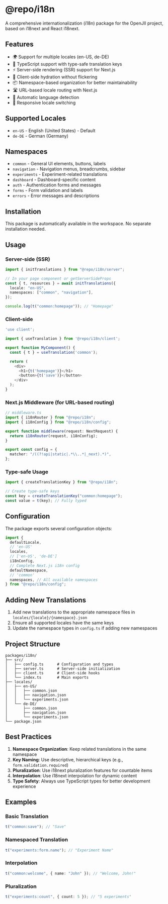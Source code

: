 # @repo/i18n

A comprehensive internationalization (i18n) package for the OpenJII project, based on i18next and React i18next.

## Features

- 🌍 Support for multiple locales (en-US, de-DE)
- 🔧 TypeScript support with type-safe translation keys
- ⚡ Server-side rendering (SSR) support for Next.js
- 🎯 Client-side hydration without flickering
- 📦 Namespace-based organization for better maintainability
- 🛣️ URL-based locale routing with Next.js
- 🔄 Automatic language detection
- 📱 Responsive locale switching

## Supported Locales

- `en-US` - English (United States) - Default
- `de-DE` - German (Germany)

## Namespaces

- `common` - General UI elements, buttons, labels
- `navigation` - Navigation menus, breadcrumbs, sidebar
- `experiments` - Experiment-related translations
- `dashboard` - Dashboard-specific content
- `auth` - Authentication forms and messages
- `forms` - Form validation and labels
- `errors` - Error messages and descriptions

## Installation

This package is automatically available in the workspace. No separate installation needed.

## Usage

### Server-side (SSR)

```typescript
import { initTranslations } from "@repo/i18n/server";

// In your page component or getServerSideProps
const { t, resources } = await initTranslations({
  locale: "en-US",
  namespaces: ["common", "navigation"],
});

console.log(t("common:homepage")); // "Homepage"
```

### Client-side

```typescript
'use client';

import { useTranslation } from '@repo/i18n/client';

export function MyComponent() {
  const { t } = useTranslation('common');

  return (
    <div>
      <h1>{t('homepage')}</h1>
      <button>{t('save')}</button>
    </div>
  );
}
```

### Next.js Middleware (for URL-based routing)

```typescript
// middleware.ts
import { i18nRouter } from "@repo/i18n";
import { i18nConfig } from "@repo/i18n/config";

export function middleware(request: NextRequest) {
  return i18nRouter(request, i18nConfig);
}

export const config = {
  matcher: "/((?!api|static|.*\\..*|_next).*)",
};
```

### Type-safe Usage

```typescript
import { createTranslationKey } from "@repo/i18n";

// Create type-safe keys
const key = createTranslationKey("common:homepage");
const value = t(key); // Fully typed
```

## Configuration

The package exports several configuration objects:

```typescript
import {
  defaultLocale,
  // 'en-US'
  locales,
  // ['en-US', 'de-DE']
  i18nConfig,
  // Complete Next.js i18n config
  defaultNamespace,
  // 'common'
  namespaces, // All available namespaces
} from "@repo/i18n/config";
```

## Adding New Translations

1. Add new translations to the appropriate namespace files in `locales/{locale}/{namespace}.json`
2. Ensure all supported locales have the same keys
3. Update the namespace types in `config.ts` if adding new namespaces

## Project Structure

```
packages/i18n/
├── src/
│   ├── config.ts      # Configuration and types
│   ├── server.ts      # Server-side initialization
│   ├── client.ts      # Client-side hooks
│   └── index.ts       # Main exports
├── locales/
│   ├── en-US/
│   │   ├── common.json
│   │   ├── navigation.json
│   │   └── experiments.json
│   └── de-DE/
│       ├── common.json
│       ├── navigation.json
│       └── experiments.json
└── package.json
```

## Best Practices

1. **Namespace Organization**: Keep related translations in the same namespace
2. **Key Naming**: Use descriptive, hierarchical keys (e.g., `form.validation.required`)
3. **Pluralization**: Use i18next pluralization features for countable items
4. **Interpolation**: Use i18next interpolation for dynamic content
5. **Type Safety**: Always use TypeScript types for better development experience

## Examples

### Basic Translation

```typescript
t("common:save"); // "Save"
```

### Namespaced Translation

```typescript
t("experiments:form.name"); // "Experiment Name"
```

### Interpolation

```typescript
t("common:welcome", { name: "John" }); // "Welcome, John!"
```

### Pluralization

```typescript
t("experiments:count", { count: 5 }); // "5 experiments"
```
